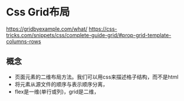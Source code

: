 # Css Grid布局

<https://gridbyexample.com/what/>
<https://css-tricks.com/snippets/css/complete-guide-grid/#prop-grid-template-columns-rows>

## 概念

+ 页面元素的二维布局方法。我们可以用css来描述格子结构，而不是html
+ 将元素从源文件的顺序与表示顺序分离，
+ flex是一维(单行或列)，grid是二维，